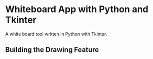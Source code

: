 # Whiteboard App with Python and Tkinter

A white board tool written in Python with Tkinter.

## Building the Drawing Feature
